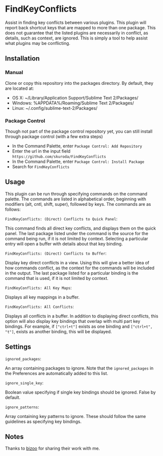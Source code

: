 # FindKeyConflicts
Assist in finding key conflicts between various plugins. This plugin will report back shortcut keys that are mapped to more than one package. This does not guarantee that the listed plugins are necessarily in conflict, as details, such as context, are ignored. This is simply a tool to help assist what plugins may be conflicting.

## Installation
### Manual
Clone or copy this repository into the packages directory. By default, they are located at:

* OS X: ~/Library/Application Support/Sublime Text 2/Packages/
* Windows: %APPDATA%/Roaming/Sublime Text 2/Packages/
* Linux: ~/.config/sublime-text-2/Packages/

### Package Control
Though not part of the package control repository yet, you can still install through package control (with a few extra steps)

* In the Command Palette, enter `Package Control: Add Repository`
* Enter the url in the input field `https://github.com/skuroda/FindKeyConflicts`
* In the Command Palette, enter `Package Control: Install Package`
* Search for `FindKeyConflicts`

## Usage
This plugin can be run through specifying commands on the command palette. The commands are listed in alphabetical order, beginning with modifiers (alt, cntl, shift, super), followed by keys. The commands are as follows:

`FindKeyConflicts: (Direct) Conflicts to Quick Panel`:

This command finds all direct key conflicts, and displays them on the quick panel. The last package listed under the command is the source for the command being run, if it is not limited by context. Selecting a particular entry will open a buffer with details about that key binding.

`FindKeyConflicts: (Direct) Conflicts to Buffer`:

Display key direct conflicts in a view. Using this will give a better idea of how commands conflict, as the context for the commands will be included in the output. The last package listed for a particular binding is the command that is used, if it is not limited by context.

`FindKeyConflicts: All Key Maps`:

Displays all key mappings in a buffer.

`FindKeyConflicts: All Conflicts`:

Displays all conflicts in a buffer. In addition to displaying direct conflicts, this option will also display key bindings that overlap with multi part key bindings. For example, if `["ctrl+t"]` exists as one binding and `["ctrl+t", "t"]`, exists as another binding, this will be displayed.

## Settings
`ignored_packages`: 

An array containing packages to ignore. Note that the `ignored_packages` in the Preferences are automatically added to this list.

`ignore_single_key`:

Boolean value specifying if single key bindings should be ignored. False by default.

`ignore_patterns`:

Array containing key patterns to ignore. These should follow the same guidelines as specifying key bindings.

## Notes
Thanks to [bizoo](https://github.com/bizoo) for sharing their work with me.